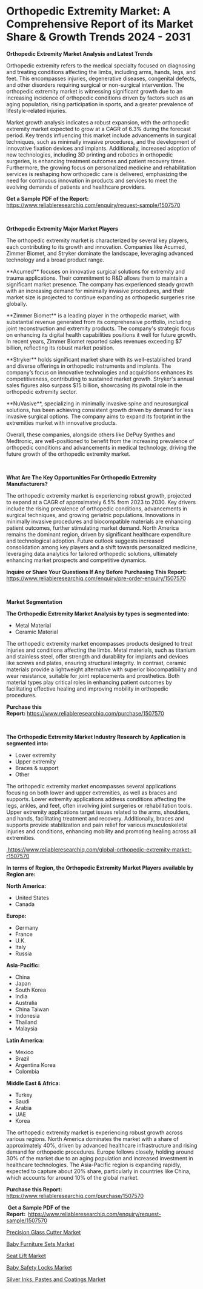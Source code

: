 <p><h1>Orthopedic Extremity Market: A Comprehensive Report of its Market Share & Growth Trends 2024 - 2031</h1></p><p><strong>Orthopedic Extremity Market Analysis and Latest Trends</strong></p>
<p><p>Orthopedic extremity refers to the medical specialty focused on diagnosing and treating conditions affecting the limbs, including arms, hands, legs, and feet. This encompasses injuries, degenerative diseases, congenital defects, and other disorders requiring surgical or non-surgical intervention. The orthopedic extremity market is witnessing significant growth due to an increasing incidence of orthopedic conditions driven by factors such as an aging population, rising participation in sports, and a greater prevalence of lifestyle-related injuries.</p><p>Market growth analysis indicates a robust expansion, with the orthopedic extremity market expected to grow at a CAGR of 6.3% during the forecast period. Key trends influencing this market include advancements in surgical techniques, such as minimally invasive procedures, and the development of innovative fixation devices and implants. Additionally, increased adoption of new technologies, including 3D printing and robotics in orthopedic surgeries, is enhancing treatment outcomes and patient recovery times. Furthermore, the growing focus on personalized medicine and rehabilitation services is reshaping how orthopedic care is delivered, emphasizing the need for continuous innovation in products and services to meet the evolving demands of patients and healthcare providers.</p></p>
<p><strong>Get a Sample PDF of the Report:&nbsp;</strong> <a href="https://www.reliableresearchiq.com/enquiry/request-sample/1507570">https://www.reliableresearchiq.com/enquiry/request-sample/1507570</a></p>
<p>&nbsp;</p>
<p><strong>Orthopedic Extremity Major Market Players</strong></p>
<p><p>The orthopedic extremity market is characterized by several key players, each contributing to its growth and innovation. Companies like Acumed, Zimmer Biomet, and Stryker dominate the landscape, leveraging advanced technology and a broad product range.</p><p>**Acumed** focuses on innovative surgical solutions for extremity and trauma applications. Their commitment to R&D allows them to maintain a significant market presence. The company has experienced steady growth with an increasing demand for minimally invasive procedures, and their market size is projected to continue expanding as orthopedic surgeries rise globally.</p><p>**Zimmer Biomet** is a leading player in the orthopedic market, with substantial revenue generated from its comprehensive portfolio, including joint reconstruction and extremity products. The company's strategic focus on enhancing its digital health capabilities positions it well for future growth. In recent years, Zimmer Biomet reported sales revenues exceeding $7 billion, reflecting its robust market position.</p><p>**Stryker** holds significant market share with its well-established brand and diverse offerings in orthopedic instruments and implants. The company’s focus on innovative technologies and acquisitions enhances its competitiveness, contributing to sustained market growth. Stryker's annual sales figures also surpass $15 billion, showcasing its pivotal role in the orthopedic extremity sector.</p><p>**NuVasive**, specializing in minimally invasive spine and neurosurgical solutions, has been achieving consistent growth driven by demand for less invasive surgical options. The company aims to expand its footprint in the extremities market with innovative products.</p><p>Overall, these companies, alongside others like DePuy Synthes and Medtronic, are well-positioned to benefit from the increasing prevalence of orthopedic conditions and advancements in medical technology, driving the future growth of the orthopedic extremity market.</p></p>
<p>&nbsp;</p>
<p><strong>What Are The Key Opportunities For Orthopedic Extremity Manufacturers?</strong></p>
<p><p>The orthopedic extremity market is experiencing robust growth, projected to expand at a CAGR of approximately 6.5% from 2023 to 2030. Key drivers include the rising prevalence of orthopedic conditions, advancements in surgical techniques, and growing geriatric populations. Innovations in minimally invasive procedures and biocompatible materials are enhancing patient outcomes, further stimulating market demand. North America remains the dominant region, driven by significant healthcare expenditure and technological adoption. Future outlook suggests increased consolidation among key players and a shift towards personalized medicine, leveraging data analytics for tailored orthopedic solutions, ultimately enhancing market prospects and competitive dynamics.</p></p>
<p><strong>Inquire or Share Your Questions If Any Before Purchasing This Report:</strong> <a href="https://www.reliableresearchiq.com/enquiry/pre-order-enquiry/1507570">https://www.reliableresearchiq.com/enquiry/pre-order-enquiry/1507570</a></p>
<p>&nbsp;</p>
<p><strong>Market Segmentation</strong></p>
<p><strong>The Orthopedic Extremity Market Analysis by types is segmented into:</strong></p>
<p><ul><li>Metal Material</li><li>Ceramic Material</li></ul></p>
<p><p>The orthopedic extremity market encompasses products designed to treat injuries and conditions affecting the limbs. Metal materials, such as titanium and stainless steel, offer strength and durability for implants and devices like screws and plates, ensuring structural integrity. In contrast, ceramic materials provide a lightweight alternative with superior biocompatibility and wear resistance, suitable for joint replacements and prosthetics. Both material types play critical roles in enhancing patient outcomes by facilitating effective healing and improving mobility in orthopedic procedures.</p></p>
<p><strong>Purchase this Report:&nbsp;</strong><a href="https://www.reliableresearchiq.com/purchase/1507570">https://www.reliableresearchiq.com/purchase/1507570</a></p>
<p>&nbsp;</p>
<p><strong>The Orthopedic Extremity Market Industry Research by Application is segmented into:</strong></p>
<p><ul><li>Lower extremity</li><li>Upper extremity</li><li>Braces & support</li><li>Other</li></ul></p>
<p><p>The orthopedic extremity market encompasses several applications focusing on both lower and upper extremities, as well as braces and supports. Lower extremity applications address conditions affecting the legs, ankles, and feet, often involving joint surgeries or rehabilitation tools. Upper extremity applications target issues related to the arms, shoulders, and hands, facilitating treatment and recovery. Additionally, braces and supports provide stabilization and pain relief for various musculoskeletal injuries and conditions, enhancing mobility and promoting healing across all extremities.</p></p>
<p><a href="https://www.reliableresearchiq.com/global-orthopedic-extremity-market-r1507570">&nbsp;https://www.reliableresearchiq.com/global-orthopedic-extremity-market-r1507570</a></p>
<p><strong>In terms of Region, the Orthopedic Extremity Market Players available by Region are:</strong></p>
<p>
    <p> <strong> North America: </strong>
        <ul>
            <li>United States</li>
            <li>Canada</li>
        </ul>
        </p> 
    <p> <strong> Europe: </strong>
        <ul>
            <li>Germany</li>
            <li>France</li>
            <li>U.K.</li>
            <li>Italy</li>
            <li>Russia</li>
        </ul>
        </p> 
    <p> <strong> Asia-Pacific: </strong>
        <ul>
            <li>China</li>
            <li>Japan</li>
            <li>South Korea</li>
            <li>India</li>
            <li>Australia</li>
            <li>China Taiwan</li>
            <li>Indonesia</li>
            <li>Thailand</li>
            <li>Malaysia</li>
        </ul>
        </p> 
    <p> <strong> Latin America: </strong>
        <ul>
            <li>Mexico</li>
            <li>Brazil</li>
            <li>Argentina Korea</li>
            <li>Colombia</li>
        </ul>
        </p> 
    <p> <strong> Middle East & Africa: </strong>
        <ul>
            <li>Turkey</li>
            <li>Saudi</li>
            <li>Arabia</li>
            <li>UAE</li>
            <li>Korea</li>
        </ul>
    </p>
    </p>
<p><p>The orthopedic extremity market is experiencing robust growth across various regions. North America dominates the market with a share of approximately 40%, driven by advanced healthcare infrastructure and rising demand for orthopedic procedures. Europe follows closely, holding around 30% of the market due to an aging population and increased investment in healthcare technologies. The Asia-Pacific region is expanding rapidly, expected to capture about 20% share, particularly in countries like China, which accounts for around 10% of the global market.</p></p>
<p><strong>Purchase this Report: </strong><a href="https://www.reliableresearchiq.com/purchase/1507570">https://www.reliableresearchiq.com/purchase/1507570</a></p>
<p>&nbsp;<strong>Get a Sample PDF of the Report:&nbsp;&nbsp;</strong><a href="https://www.reliableresearchiq.com/enquiry/request-sample/1507570">https://www.reliableresearchiq.com/enquiry/request-sample/1507570</a></p>
<p><strong></strong></p>
<p><p><a href="https://www.linkedin.com/pulse/precision-glass-cutter-market-trends-analysis-opportunities-cnove?trackingId=MlNQSY3SRailwwRbQUe1uA%3D%3D">Precision Glass Cutter Market</a></p><p><a href="https://medium.com/@kimberlyboyd7282/global-baby-furniture-sets-market-status-2024-2031-and-forecast-by-region-product-end-use-422929e6354d?postPublishedType=repub">Baby Furniture Sets Market</a></p><p><a href="https://issuu.com/reportprime-2/docs/seat-lift-market-size-2030.pptx_4df2b49e543dd5">Seat Lift Market</a></p><p><a href="https://medium.com/@kimberlyboyd7282/future-ready-strategic-insights-into-the-global-baby-safety-locks-market-2024-2031-145352ba678a">Baby Safety Locks Market</a></p><p><a href="https://github.com/jeffreybishop26/Market-Research-Report-List-1/blob/main/silver-inks-pastes-and-coatings-market.md">Silver Inks, Pastes and Coatings Market</a></p></p>